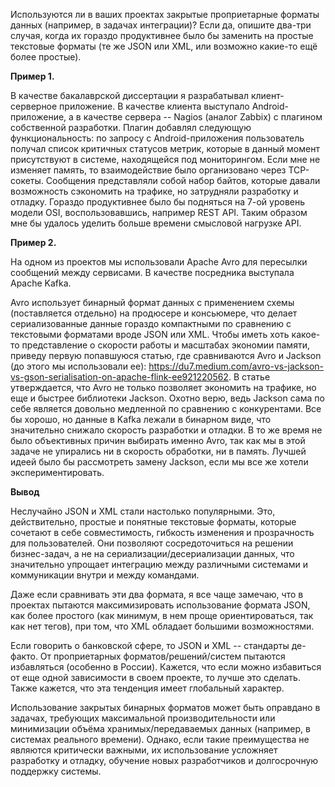 Используются ли в ваших проектах закрытые проприетарные форматы данных (например, в задачах интеграции)? Если да, опишите два-три случая, когда их гораздо продуктивнее было бы заменить на простые текстовые форматы (те же JSON или XML, или возможно какие-то ещё более простые).

**Пример 1.**

В качестве бакалаврской диссертации я разрабатывал клиент-серверное приложение. В качестве клиента выступало Android-приложение, а в качестве сервера -- Nagios (аналог Zabbix) с плагином собственной разработки. Плагин добавлял следующую функциональность: по запросу с Android-приложения пользователь получал список критичных статусов метрик, которые в данный момент присутствуют в системе, находящейся под мониторингом. Если мне не изменяет память, то взаимодействие было организовано через TCP-сокеты. Сообщения представляли собой набор байтов, которые давали возможность сэкономить на трафике, но затрудняли разработку и отладку. Гораздо продуктивнее было бы подняться на 7-ой уровень модели OSI, воспользовавшись, например REST API. Таким образом мне бы удалось уделить больше времени смысловой нагрузке API.

**Пример 2.**

На одном из проектов мы использовали Apache Avro для пересылки сообщений между сервисами. В качестве посредника выступала Apache Kafka. 

Avro использует бинарный формат данных с применением схемы (поставляется отдельно) на продюсере и консьюмере, что делает сериализованные данные гораздо компактными по сравнению с текстовыми форматами вроде JSON или XML. Чтобы иметь хоть какое-то представление о скорости работы и масштабах экономии памяти, приведу первую попавшуюся статью, где сравниваются Avro и Jackson (до этого мы использовали ее): https://du7.medium.com/avro-vs-jackson-vs-gson-serialisation-on-apache-flink-ee921220562. В статье утверждается, что Avro не только позволяет экономить на трафике, но еще и быстрее библиотеки Jackson. Охотно верю, ведь Jackson сама по себе является довольно медленной по сравнению с конкурентами. Все бы хорошо, но данные в Kafka лежали в бинарном виде, что значительно снижало скорость разработки и отладки. В то же время не было объективных причин выбирать именно Avro, так как мы в этой задаче не упирались ни в скорость обработки, ни в память. Лучшей идеей было бы рассмотреть замену Jackson, если мы все же хотели экспериментировать.

**Вывод**

Неслучайно JSON и XML стали настолько популярными. Это, действительно, простые и понятные текстовые форматы, которые сочетают в себе совместимость, гибкость изменения и прозрачность для пользователей. Они позволяют сосредоточиться на решении бизнес-задач, а не на сериализации/десериализации данных, что значительно упрощает интеграцию между различными системами и коммуникации внутри и между командами.

Даже если сравнивать эти два формата, я все чаще замечаю, что в проектах пытаются максимизировать использование формата JSON, как более простого (как минимум, в нем проще ориентироваться, так как нет тегов), при том, что XML обладает большими возможностями.

Если говорить о банковской сфере, то JSON и XML -- стандарты де-факто. От проприетарных форматов/решений/систем пытаются избавляться (особенно в России). Кажется, что если можно избавиться от еще одной зависимости в своем проекте, то лучше это сделать. Также кажется, что эта тенденция имеет глобальный характер.

Использование закрытых бинарных форматов может быть оправдано в задачах, требующих максимальной производительности или минимизации объёма хранимых/передаваемых данных (например, в системах реального времени). Однако, если такие преимущества не являются критически важными, их использование усложняет разработку и отладку, обучение новых разработчиков и долгосрочную поддержку системы.